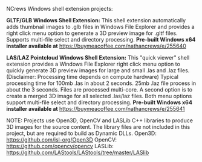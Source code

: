 NCrews Windows shell extension projects:

<b>GLTF/GLB Windows Shell Extension:</b> 
This shell extension automatically adds thumbnail images to .glb files in Windows File Explorer and 
provides a right click menu option to generate a 3D preview image for .gltf files. Supports multi-file select and directory processing.
<b>Pre-built Windows x64 installer available at</b> https://buymeacoffee.com/nathancrews/e/255640


<b>LAS/LAZ Pointcloud Windows Shell Extension:</b> 
This "quick viewer" shell extension provides a Windows File Explorer right click menu option to quickly generate 3D preview images for large and small .las and .laz files.
(Disclaimer: Processing time depends on compute hardware) Typical processing time for 100mb .las in about 2 seconds. 25mb .laz file process in about the 3 seconds. Files are processed
multi-core. A second option is to create a merged 3D image for all selected .las/laz files. 
Both menu options support multi-file select and directory processing.
<b>Pre-built Windows x64 installer available at</b> https://buymeacoffee.com/nathancrews/e/255641


NOTE:
Projects use Open3D, OpenCV and LASLib C++ libraries to produce 3D images for the source content.
The library files are not included in this project, but are required to build as Dynamic DLLs.
Open3D: https://github.com/isl-org/Open3D
OpenCV: https://github.com/opencv/opencv
LASLib: https://github.com/LAStools/LAStools/tree/master/LASlib
